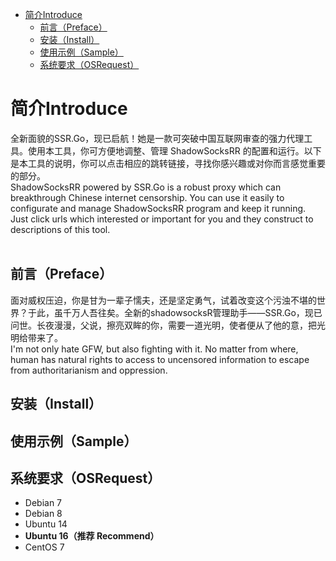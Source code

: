 <!-- vim-markdown-toc GFM -->

* [简介Introduce](#简介Introduce)
    * [前言（Preface）](#前言（Preface）)
    * [安装（Install）](#安装（Intall）)
    * [使用示例（Sample）](#使用示例（Sample）)
    * [系统要求（OSRequest）](#系统要求（OSRequest）)

<!-- vim-markdown-toc -->

# 简介Introduce
全新面貌的SSR.Go，现已启航！她是一款可突破中国互联网审查的强力代理工具。使用本工具，你可方便地调整、管理 ShadowSocksRR 的配置和运行。以下是本工具的说明，你可以点击相应的跳转链接，寻找你感兴趣或对你而言感觉重要的部分。
<br />
ShadowSocksRR powered by SSR.Go is a robust proxy which can breakthrough Chinese internet censorship. You can use it easily to configurate and manage ShadowSocksRR program and keep it running. Just click urls which interested or important for you and they construct to descriptions of this tool.
<br />
<br />

## 前言（Preface）
面对威权压迫，你是甘为一辈子懦夫，还是坚定勇气，试着改变这个污浊不堪的世界？于此，虽千万人吾往矣。全新的shadowsocksR管理助手——SSR.Go，现已问世。长夜漫漫，父说，擦亮双眸的你，需要一道光明，使者便从了他的意，把光明给带来了。
<br />
I'm not only hate GFW, but also fighting with it. No matter from where, human has natural rights to access to uncensored information to escape from authoritarianism and oppression.

## 安装（Install）

## 使用示例（Sample）

## 系统要求（OSRequest）
- Debian 7 
- Debian 8
- Ubuntu 14 
- **Ubuntu 16（推荐 Recommend）** 
- CentOS 7
